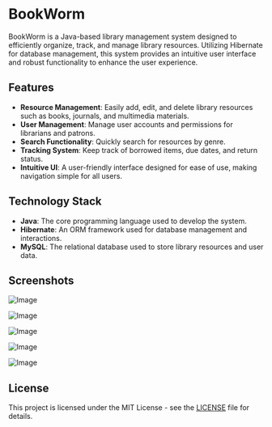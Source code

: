 # BookWorm

BookWorm is a Java-based library management system designed to efficiently organize, track, and manage library resources. Utilizing Hibernate for database management, this system provides an intuitive user interface and robust functionality to enhance the user experience. 

## Features
- **Resource Management**: Easily add, edit, and delete library resources such as books, journals, and multimedia materials. 
- **User Management**: Manage user accounts and permissions for librarians and patrons. 
- **Search Functionality**: Quickly search for resources by genre. 
- **Tracking System**: Keep track of borrowed items, due dates, and return status. 
- **Intuitive UI**: A user-friendly interface designed for ease of use, making navigation simple for all users. 

## Technology Stack
- **Java**: The core programming language used to develop the system. 
- **Hibernate**: An ORM framework used for database management and interactions. 
- **MySQL**: The relational database used to store library resources and user data. 

## Screenshots
![Image](https://github.com/user-attachments/assets/ed2e0be2-0033-4997-ad2a-c374cee088be)

![Image](https://github.com/user-attachments/assets/6e66537d-f879-4da3-9f35-435ed724706f)

![Image](https://github.com/user-attachments/assets/d2abf6ca-7bc8-451f-b0f8-1bdf0dfbad47)

![Image](https://github.com/user-attachments/assets/febf77a3-8aa1-4be2-b05e-71555368874a)

![Image](https://github.com/user-attachments/assets/f8ccd665-211e-4e30-b031-344ba5bd2bb7)

## License
This project is licensed under the MIT License - see the [LICENSE](LICENSE) file for details. 
